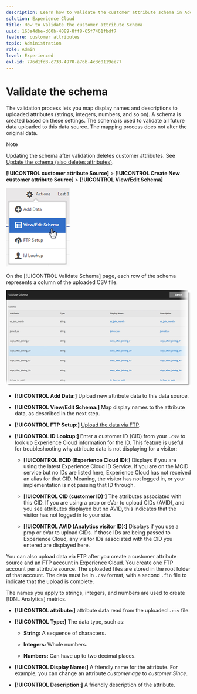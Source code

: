 ```yaml
---
description: Learn how to validate the customer attribute schema in Adobe Experience Cloud.
solution: Experience Cloud
title: How to Validate the customer attribute Schema 
uuid: 163a4dbe-d60b-4089-8ff8-65f7461fbdf7
feature: customer attributes
topic: Administration
role: Admin
level: Experienced
exl-id: 776d1fd3-c733-4970-a76b-4c3c0119ee77
---
```

# Validate the schema

The validation process lets you map display names and descriptions to uploaded attributes (strings, integers, numbers, and so on). A schema is created based on these settings. The schema is used to validate all future data uploaded to this data source. The mapping process does not alter the original data.

>[!NOTE]
>
>Updating the schema after validation deletes customer attributes. See [Update the schema (also deletes attributes)](t-crs-usecase.md).

**[!UICONTROL customer attribute Source]** > **[!UICONTROL Create New customer attribute Source]** > **[!UICONTROL View/Edit Schema]**

![Edit a schema](assets/view_edit_schema.png)

On the [!UICONTROL Validate Schema] page, each row of the schema represents a column of the uploaded CSV file.

![Validate schema page in Experience Cloud](assets/06_crs_usecase.png)

* **[!UICONTROL Add Data:]** Upload new attribute data to this data source.

* **[!UICONTROL View/Edit Schema:]** Map display names to the attribute data, as described in the next step.

* **[!UICONTROL FTP Setup:]** [Upload the data via FTP](t-upload-attributes-ftp.md).

* **[!UICONTROL ID Lookup:]** Enter a customer ID (CID) from your `.csv` to look up Experience Cloud information for the ID. This feature is useful for troubleshooting why attribute data is not displaying for a visitor:

  * **[!UICONTROL ECID (Experience Cloud ID):]** Displays if you are using the latest Experience Cloud ID Service. If you are on the MCID service but no IDs are listed here, Experience Cloud has not received an alias for that CID. Meaning, the visitor has not logged in, or your implementation is not passing that ID through.
  
  * **[!UICONTROL CID (customer ID):]** The attributes associated with this CID. If you are using a prop or eVar to upload CIDs (AVID), and you see attributes displayed but no AVID, this indicates that the visitor has not logged in to your site.
  
  * **[!UICONTROL AVID (Analytics visitor ID):]** Displays if you use a prop or eVar to upload CIDs. If those IDs are being passed to Experience Cloud, any visitor IDs associated with the CID you entered are displayed here.
    
You can also upload data via FTP after you create a customer attribute source and an FTP account in Experience Cloud. You create one FTP account per attribute source. The uploaded files are stored in the root folder of that account. The data must be in `.csv` format, with a second `.fin` file to indicate that the upload is complete.

The names you apply to strings, integers, and numbers are used to create [!DNL Analytics] metrics.

* **[!UICONTROL attribute:]** attribute data read from the uploaded `.csv` file.

* **[!UICONTROL Type:]** The data type, such as:

  * **String:** A sequence of characters.
    
  * **Integers:** Whole numbers.
  
  * **Numbers:** Can have up to two decimal places.
    
* **[!UICONTROL Display Name:]** A friendly name for the attribute. For example, you can change an attribute *customer age* to *customer Since*.

* **[!UICONTROL Description:]** A friendly description of the attribute.
